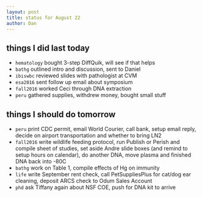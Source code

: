 ```yaml
---
layout: post
title: status for August 22
author: Dan
---
```


## things I did last today
* `hematology` bought 3-step DiffQuik, will see if that helps
* `bathg` outlined intro and discussion, sent to Daniel
* `ibiswbc` reviewed slides with pathologist at CVM
* `esa2016` sent follow up email about symposium
* `fall2016` worked Ceci through DNA extraction
* `peru` gathered supplies, withdrew money, bought small stuff

## things I should do tomorrow
* `peru` print CDC permit, email World Courier, call bank, setup email reply, decide on airport transportation and whether to bring LN2
* `fall2016` write wildlife feeding protocol, run Publish or Perish and compile sheet of studies, set aside Andre slide boxes (and remind to setup hours on calendar), do another DNA, move plasma and finished DNA back into -80C
* `bathg` work on Table 1, compile effects of Hg on immunity
* `life` write September rent check, call PetSuppliesPlus for cat/dog ear cleaning, deposit ARCS check to Odum Sales Account
* `phd` ask Tiffany again about NSF COE, push for DNA kit to arrive

<i class='fa fa-code' style='color:pink'> </i>
